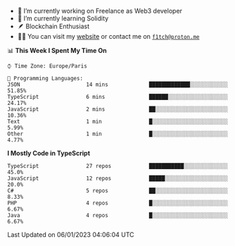 - 🔭 I’m currently working on Freelance as Web3 developer
- 🌱 I’m currently learning Solidity
- 🪶 Blockchain Enthusiast
- 👨‍💻 You can visit my [website](https://f1tch.xyz) or contact me on [`f1tch@proton.me`](mailto:f1tch@proton.me)

<!--START_SECTION:waka-->
📊 **This Week I Spent My Time On** 

```text
⌚︎ Time Zone: Europe/Paris

💬 Programming Languages: 
JSON                     14 mins             █████████████░░░░░░░░░░░░   51.85% 
TypeScript               6 mins              ██████░░░░░░░░░░░░░░░░░░░   24.17% 
JavaScript               2 mins              ██░░░░░░░░░░░░░░░░░░░░░░░   10.36% 
Text                     1 min               █░░░░░░░░░░░░░░░░░░░░░░░░   5.99% 
Other                    1 min               █░░░░░░░░░░░░░░░░░░░░░░░░   4.77%

```

**I Mostly Code in TypeScript** 

```text
TypeScript               27 repos            ███████████░░░░░░░░░░░░░░   45.0% 
JavaScript               12 repos            █████░░░░░░░░░░░░░░░░░░░░   20.0% 
C#                       5 repos             ██░░░░░░░░░░░░░░░░░░░░░░░   8.33% 
PHP                      4 repos             █░░░░░░░░░░░░░░░░░░░░░░░░   6.67% 
Java                     4 repos             █░░░░░░░░░░░░░░░░░░░░░░░░   6.67%

```



 Last Updated on 06/01/2023 04:06:04 UTC
<!--END_SECTION:waka-->
